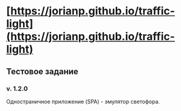 # [https://jorianp.github.io/traffic-light](https://jorianp.github.io/traffic-light)
## Тестовое задание
### v. 1.2.0
Одностраничное приложение (SPA) - эмулятор светофора.
